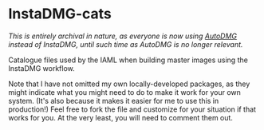 InstaDMG-cats
=============

*This is entirely archival in nature, as everyone is now using [AutoDMG](https://github.com/magervalp/autodmg) instead of InstaDMG, until such time as AutoDMG is no longer relevant.*

Catalogue files used by the IAML when building master images using the InstaDMG workflow.

Note that I have not omitted my own locally-developed packages, as they might indicate what you might need to do to make it work for your own system. (It's also because it makes it easier for me to use this in production!) Feel free to fork the file and customize for your situation if that works for you. At the very least, you will need to comment them out.
